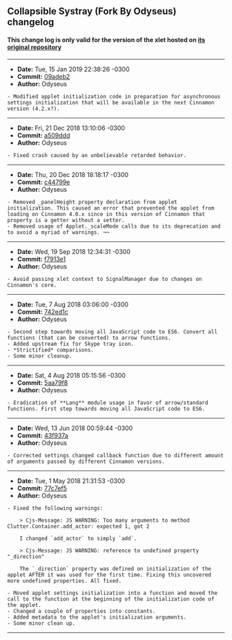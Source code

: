 ## Collapsible Systray (Fork By Odyseus) changelog

#### This change log is only valid for the version of the xlet hosted on [its original repository](https://gitlab.com/Odyseus/CinnamonTools)

***

- **Date:** Tue, 15 Jan 2019 22:38:26 -0300
- **Commit:** [09adeb2](https://gitlab.com/Odyseus/CinnamonTools/commit/09adeb2)
- **Author:** Odyseus

```
- Modified applet initialization code in preparation for asynchronous settings initialization that will be available in the next Cinnamon version (4.2.x?).

```

***

- **Date:** Fri, 21 Dec 2018 13:10:06 -0300
- **Commit:** [a509ddd](https://gitlab.com/Odyseus/CinnamonTools/commit/a509ddd)
- **Author:** Odyseus

```
- Fixed crash caused by an unbelievable retarded behavior.

```

***

- **Date:** Thu, 20 Dec 2018 18:18:17 -0300
- **Commit:** [c44799e](https://gitlab.com/Odyseus/CinnamonTools/commit/c44799e)
- **Author:** Odyseus

```
- Removed _panelHeight property declaration from applet initialization. This caused an error that prevented the applet from loading on Cinnamon 4.0.x since in this version of Cinnamon that property is a getter without a setter.
- Removed usage of Applet._scaleMode calls due to its deprecation and to avoid a myriad of warnings. ¬¬

```

***

- **Date:** Wed, 19 Sep 2018 12:34:31 -0300
- **Commit:** [f7913e1](https://gitlab.com/Odyseus/CinnamonTools/commit/f7913e1)
- **Author:** Odyseus

```
- Avoid passing xlet context to SignalManager due to changes on Cinnamon's core.

```

***

- **Date:** Tue, 7 Aug 2018 03:06:00 -0300
- **Commit:** [742ed1c](https://gitlab.com/Odyseus/CinnamonTools/commit/742ed1c)
- **Author:** Odyseus

```
- Second step towards moving all JavaScript code to ES6. Convert all functions (that can be converted) to arrow functions.
- Added upstream fix for Skype tray icon.
- *Strictified* comparisons.
- Some minor cleanup.

```

***

- **Date:** Sat, 4 Aug 2018 05:15:56 -0300
- **Commit:** [5aa79f8](https://gitlab.com/Odyseus/CinnamonTools/commit/5aa79f8)
- **Author:** Odyseus

```
- Eradication of **Lang** module usage in favor of arrow/standard functions. First step towards moving all JavaScript code to ES6.

```

***

- **Date:** Wed, 13 Jun 2018 00:59:44 -0300
- **Commit:** [43f937a](https://gitlab.com/Odyseus/CinnamonTools/commit/43f937a)
- **Author:** Odyseus

```
- Corrected settings changed callback function due to different amount of arguments passed by different Cinnamon versions.

```

***

- **Date:** Tue, 1 May 2018 21:31:53 -0300
- **Commit:** [77c7ef5](https://gitlab.com/Odyseus/CinnamonTools/commit/77c7ef5)
- **Author:** Odyseus

```
- Fixed the following warnings:

    > Cjs-Message: JS WARNING: Too many arguments to method Clutter.Container.add_actor: expected 1, got 2

    I changed `add_actor` to simply `add`.

    > Cjs-Message: JS WARNING: reference to undefined property "_direction"

    The `_direction` property was defined on initialization of the applet AFTER it was used for the first time. Fixing this uncovered more undefined properties. All fixed.

- Moved applet settings initialization into a function and moved the call to the function at the beginning of the initialization code of the applet.
- Changed a couple of properties into constants.
- Added metadata to the applet's initialization arguments.
- Some minor clean up.

```

***
